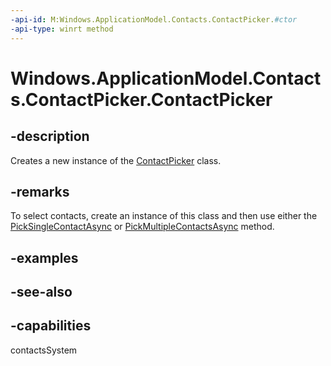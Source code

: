 ```yaml
---
-api-id: M:Windows.ApplicationModel.Contacts.ContactPicker.#ctor
-api-type: winrt method
---
```


<!-- Method syntax
public ContactPicker()
-->

# Windows.ApplicationModel.Contacts.ContactPicker.ContactPicker

## -description
Creates a new instance of the [ContactPicker](contactpicker.md) class.

## -remarks
To select contacts, create an instance of this class and then use either the [PickSingleContactAsync](contactpicker_picksinglecontactasync_2033050338.md) or [PickMultipleContactsAsync](contactpicker_pickmultiplecontactsasync_1630502573.md) method.

## -examples

## -see-also

## -capabilities
contactsSystem
